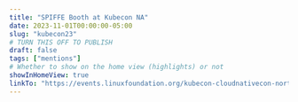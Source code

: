 ```yaml
---
title: "SPIFFE Booth at Kubecon NA"
date: 2023-11-01T00:00:00-05:00
slug: "kubecon23"
# TURN THIS OFF TO PUBLISH
draft: false
tags: ["mentions"]
# Whether to show on the home view (highlights) or not
showInHomeView: true
linkTo: "https://events.linuxfoundation.org/kubecon-cloudnativecon-north-america/"
---
```

